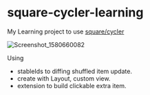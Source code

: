 # square-cycler-learning

My Learning project to use [square/cycler](https://github.com/square/cycler)

![Screenshot_1580660082](https://user-images.githubusercontent.com/236528/73611193-ac31d200-4622-11ea-8952-6401693767f3.png)

Using

- stableIds to diffing shuffled item update.
- create with Layout, custom view.
- extension to build clickable extra item.